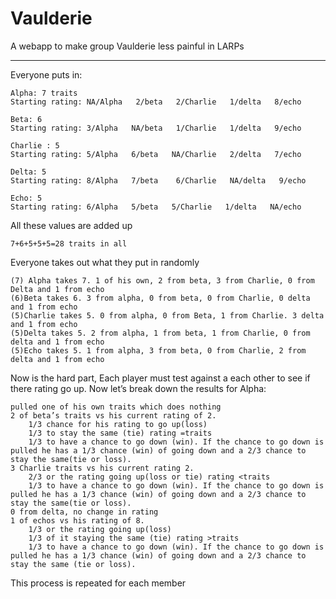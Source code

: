 Vaulderie
=========

A webapp to make group Vaulderie less painful in LARPs

----

Everyone puts in:

    Alpha: 7 traits
    Starting rating: NA/Alpha   2/beta   2/Charlie   1/delta   8/echo

    Beta: 6
    Starting rating: 3/Alpha   NA/beta   1/Charlie   1/delta   9/echo

    Charlie : 5
    Starting rating: 5/Alpha   6/beta   NA/Charlie   2/delta   7/echo

    Delta: 5
    Starting rating: 8/Alpha   7/beta    6/Charlie   NA/delta   9/echo

    Echo: 5
    Starting rating: 6/Alpha   5/beta   5/Charlie   1/delta   NA/echo

All these values are added up

    7+6+5+5+5=28 traits in all
    
Everyone takes out what they put in randomly

    (7) Alpha takes 7. 1 of his own, 2 from beta, 3 from Charlie, 0 from Delta and 1 from echo
    (6)Beta takes 6. 3 from alpha, 0 from beta, 0 from Charlie, 0 delta and 1 from echo
    (5)Charlie takes 5. 0 from alpha, 0 from Beta, 1 from Charlie. 3 delta and 1 from echo
    (5)Delta takes 5. 2 from alpha, 1 from beta, 1 from Charlie, 0 from delta and 1 from echo
    (5)Echo takes 5. 1 from alpha, 3 from beta, 0 from Charlie, 2 from delta and 1 from echo
    
Now is the hard part,
Each player must test against a each other to see if there rating go up.
Now let’s break down the results for Alpha:

    pulled one of his own traits which does nothing
    2 of beta’s traits vs his current rating of 2.
        1/3 chance for his rating to go up(loss)
        1/3 to stay the same (tie) rating =traits
        1/3 to have a chance to go down (win). If the chance to go down is pulled he has a 1/3 chance (win) of going down and a 2/3 chance to stay the same(tie or loss). 
    3 Charlie traits vs his current rating 2.
        2/3 or the rating going up(loss or tie) rating <traits
        1/3 to have a chance to go down (win). If the chance to go down is pulled he has a 1/3 chance (win) of going down and a 2/3 chance to stay the same(tie or loss).
    0 from delta, no change in rating
    1 of echos vs his rating of 8.
        1/3 or the rating going up(loss)
        1/3 of it staying the same (tie) rating >traits
        1/3 to have a chance to go down (win). If the chance to go down is pulled he has a 1/3 chance (win) of going down and a 2/3 chance to stay the same (tie or loss).

This process is repeated for each member